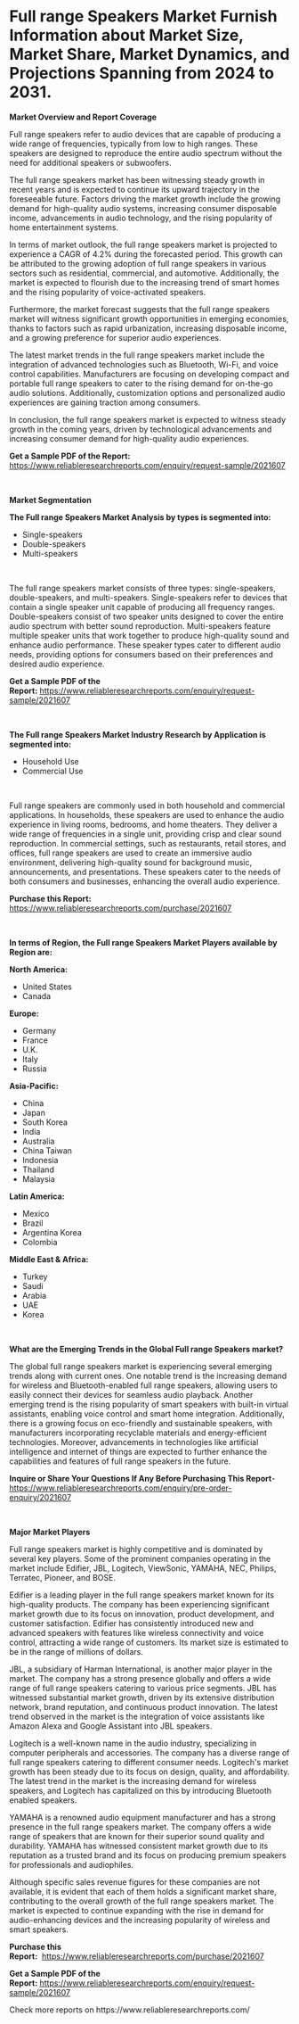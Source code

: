 <p><h1>Full range Speakers Market Furnish Information about Market Size, Market Share, Market Dynamics, and Projections Spanning from 2024 to 2031.</h1></p><p><strong>Market Overview and Report Coverage</strong></p>
<p><p>Full range speakers refer to audio devices that are capable of producing a wide range of frequencies, typically from low to high ranges. These speakers are designed to reproduce the entire audio spectrum without the need for additional speakers or subwoofers.</p><p>The full range speakers market has been witnessing steady growth in recent years and is expected to continue its upward trajectory in the foreseeable future. Factors driving the market growth include the growing demand for high-quality audio systems, increasing consumer disposable income, advancements in audio technology, and the rising popularity of home entertainment systems.</p><p>In terms of market outlook, the full range speakers market is projected to experience a CAGR of 4.2% during the forecasted period. This growth can be attributed to the growing adoption of full range speakers in various sectors such as residential, commercial, and automotive. Additionally, the market is expected to flourish due to the increasing trend of smart homes and the rising popularity of voice-activated speakers.</p><p>Furthermore, the market forecast suggests that the full range speakers market will witness significant growth opportunities in emerging economies, thanks to factors such as rapid urbanization, increasing disposable income, and a growing preference for superior audio experiences.</p><p>The latest market trends in the full range speakers market include the integration of advanced technologies such as Bluetooth, Wi-Fi, and voice control capabilities. Manufacturers are focusing on developing compact and portable full range speakers to cater to the rising demand for on-the-go audio solutions. Additionally, customization options and personalized audio experiences are gaining traction among consumers.</p><p>In conclusion, the full range speakers market is expected to witness steady growth in the coming years, driven by technological advancements and increasing consumer demand for high-quality audio experiences.</p></p>
<p><strong>Get a Sample PDF of the Report:</strong> <a href="https://www.reliableresearchreports.com/enquiry/request-sample/2021607">https://www.reliableresearchreports.com/enquiry/request-sample/2021607</a></p>
<p>&nbsp;</p>
<p><strong>Market Segmentation</strong></p>
<p><strong>The Full range Speakers Market Analysis by types is segmented into:</strong></p>
<p><ul><li>Single-speakers</li><li>Double-speakers</li><li>Multi-speakers</li></ul></p>
<p>&nbsp;</p>
<p><p>The full range speakers market consists of three types: single-speakers, double-speakers, and multi-speakers. Single-speakers refer to devices that contain a single speaker unit capable of producing all frequency ranges. Double-speakers consist of two speaker units designed to cover the entire audio spectrum with better sound reproduction. Multi-speakers feature multiple speaker units that work together to produce high-quality sound and enhance audio performance. These speaker types cater to different audio needs, providing options for consumers based on their preferences and desired audio experience.</p></p>
<p><strong>Get a Sample PDF of the Report:</strong>&nbsp;<a href="https://www.reliableresearchreports.com/enquiry/request-sample/2021607">https://www.reliableresearchreports.com/enquiry/request-sample/2021607</a></p>
<p>&nbsp;</p>
<p><strong>The Full range Speakers Market Industry Research by Application is segmented into:</strong></p>
<p><ul><li>Household Use</li><li>Commercial Use</li></ul></p>
<p>&nbsp;</p>
<p><p>Full range speakers are commonly used in both household and commercial applications. In households, these speakers are used to enhance the audio experience in living rooms, bedrooms, and home theaters. They deliver a wide range of frequencies in a single unit, providing crisp and clear sound reproduction. In commercial settings, such as restaurants, retail stores, and offices, full range speakers are used to create an immersive audio environment, delivering high-quality sound for background music, announcements, and presentations. These speakers cater to the needs of both consumers and businesses, enhancing the overall audio experience.</p></p>
<p><strong>Purchase this Report:</strong>&nbsp; <a href="https://www.reliableresearchreports.com/purchase/2021607">https://www.reliableresearchreports.com/purchase/2021607</a></p>
<p>&nbsp;</p>
<p><strong>In terms of Region, the Full range Speakers Market Players available by Region are:</strong></p>
<p>
    <p> <strong> North America: </strong>
        <ul>
            <li>United States</li>
            <li>Canada</li>
        </ul>
        </p> 
    <p> <strong> Europe: </strong>
        <ul>
            <li>Germany</li>
            <li>France</li>
            <li>U.K.</li>
            <li>Italy</li>
            <li>Russia</li>
        </ul>
        </p> 
    <p> <strong> Asia-Pacific: </strong>
        <ul>
            <li>China</li>
            <li>Japan</li>
            <li>South Korea</li>
            <li>India</li>
            <li>Australia</li>
            <li>China Taiwan</li>
            <li>Indonesia</li>
            <li>Thailand</li>
            <li>Malaysia</li>
        </ul>
        </p> 
    <p> <strong> Latin America: </strong>
        <ul>
            <li>Mexico</li>
            <li>Brazil</li>
            <li>Argentina Korea</li>
            <li>Colombia</li>
        </ul>
        </p> 
    <p> <strong> Middle East & Africa: </strong>
        <ul>
            <li>Turkey</li>
            <li>Saudi</li>
            <li>Arabia</li>
            <li>UAE</li>
            <li>Korea</li>
        </ul>
    </p>
    </p>
<p>&nbsp;</p>
<p><strong>What are the Emerging Trends in the Global Full range Speakers market?</strong></p>
<p><p>The global full range speakers market is experiencing several emerging trends along with current ones. One notable trend is the increasing demand for wireless and Bluetooth-enabled full range speakers, allowing users to easily connect their devices for seamless audio playback. Another emerging trend is the rising popularity of smart speakers with built-in virtual assistants, enabling voice control and smart home integration. Additionally, there is a growing focus on eco-friendly and sustainable speakers, with manufacturers incorporating recyclable materials and energy-efficient technologies. Moreover, advancements in technologies like artificial intelligence and internet of things are expected to further enhance the capabilities and features of full range speakers in the future.</p></p>
<p><strong>Inquire or Share Your Questions If Any Before Purchasing This Report</strong>- <a href="https://www.reliableresearchreports.com/enquiry/pre-order-enquiry/2021607">https://www.reliableresearchreports.com/enquiry/pre-order-enquiry/2021607</a></p>
<p>&nbsp;</p>
<p><strong>Major Market Players</strong></p>
<p><p>Full range speakers market is highly competitive and is dominated by several key players. Some of the prominent companies operating in the market include Edifier, JBL, Logitech, ViewSonic, YAMAHA, NEC, Philips, Terratec, Pioneer, and BOSE. </p><p>Edifier is a leading player in the full range speakers market known for its high-quality products. The company has been experiencing significant market growth due to its focus on innovation, product development, and customer satisfaction. Edifier has consistently introduced new and advanced speakers with features like wireless connectivity and voice control, attracting a wide range of customers. Its market size is estimated to be in the range of millions of dollars. </p><p>JBL, a subsidiary of Harman International, is another major player in the market. The company has a strong presence globally and offers a wide range of full range speakers catering to various price segments. JBL has witnessed substantial market growth, driven by its extensive distribution network, brand reputation, and continuous product innovation. The latest trend observed in the market is the integration of voice assistants like Amazon Alexa and Google Assistant into JBL speakers. </p><p>Logitech is a well-known name in the audio industry, specializing in computer peripherals and accessories. The company has a diverse range of full range speakers catering to different consumer needs. Logitech's market growth has been steady due to its focus on design, quality, and affordability. The latest trend in the market is the increasing demand for wireless speakers, and Logitech has capitalized on this by introducing Bluetooth enabled speakers. </p><p>YAMAHA is a renowned audio equipment manufacturer and has a strong presence in the full range speakers market. The company offers a wide range of speakers that are known for their superior sound quality and durability. YAMAHA has witnessed consistent market growth due to its reputation as a trusted brand and its focus on producing premium speakers for professionals and audiophiles. </p><p>Although specific sales revenue figures for these companies are not available, it is evident that each of them holds a significant market share, contributing to the overall growth of the full range speakers market. The market is expected to continue expanding with the rise in demand for audio-enhancing devices and the increasing popularity of wireless and smart speakers.</p></p>
<p><strong>Purchase this Report:</strong>&nbsp;&nbsp;<a href="https://www.reliableresearchreports.com/purchase/2021607">https://www.reliableresearchreports.com/purchase/2021607</a></p>
<p></p>
<p><strong>Get a Sample PDF of the Report:</strong>&nbsp;<a href="https://www.reliableresearchreports.com/enquiry/request-sample/2021607">https://www.reliableresearchreports.com/enquiry/request-sample/2021607</a></p>
<p>Check more reports on https://www.reliableresearchreports.com/</p>